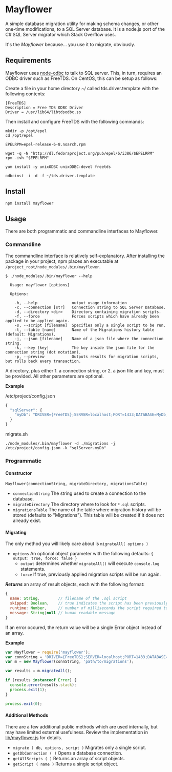 # Mayflower

A simple database migration utility for making schema changes, or other one-time modifications, to a SQL Server database. It is a node.js port of the C# SQL Server migrator which Stack Overflow uses.

It's the _Mayflower_ because... you use it to migrate, obviously.

## Requirements

Mayflower uses [node-odbc](https://github.com/wankdanker/node-odbc) to talk to SQL server. This, in turn, requires an ODBC driver such as FreeTDS. On CentOS, this can be setup as follows:

Create a file in your home directory ~/ called tds.driver.template with the following contents:

```
[FreeTDS]
Description = Free TDS ODBC Driver
Driver = /usr/lib64/libtdsodbc.so
```

Then install and configure FreeTDS with the following commands:

```
mkdir -p /opt/epel
cd /opt/epel

EPELRPM=epel-release-6-8.noarch.rpm

wget -q -N "http://dl.fedoraproject.org/pub/epel/6/i386/$EPELRPM"
rpm -ivh "$EPELRPM"

yum install -y unixODBC unixODBC-devel freetds

odbcinst -i -d -f ~/tds.driver.template
```

## Install

    npm install mayflower

## Usage

There are both programmatic and commandline interfaces to Mayflower.

### Commandline

The commandline interface is relatively self-explanatory. After installing the package in your project, npm places an executable at `/project_root/node_modules/.bin/mayflower`.

```
$ ./node_modules/.bin/mayflower --help

  Usage: mayflower [options]

  Options:

    -h, --help               output usage information
    -c, --connection [str]   Connection string to SQL Server Database.
    -d, --directory <dir>    Directory containing migration scripts.
    -f, --force              Forces scripts which have already been applied to be applied again.
    -s, --script [filename]  Specifies only a single script to be run.
    -t, --table [name]       Name of the Migrations history table (default: Migrations).
    -j, --json [filename]    Name of a json file where the connection string.
    -k, --key [key]          The key inside the json file for the connection string (dot notation).
    -p, --preview            Outputs results for migration scripts, but rolls back every transaction.
```

A directory, plus either 1. a connection string, or 2. a json file and key, must be provided. All other parameters are optional.

__Example__

/etc/project/config.json

```javascript
{
  "sqlServer": {
    "myDb": "DRIVER={FreeTDS};SERVER=localhost;PORT=1433;DATABASE=MyDb;UID=me;PWD=mypassword;TDS_VERSION=7.2"
  }
}
```

migrate.sh

    ./node_modules/.bin/mayflower -d ./migrations -j /etc/project/config.json -k "sqlServer.myDb"

### Programmatic

#### Constructor

    Mayflower(connectionString, migrateDirectory, migrationsTable)

* `connectionString` The string used to create a connection to the database.
* `migrateDirectory` The directory where to look for `*.sql` scripts.
* `migrationsTable` The name of the table where migration history will be stored (defaults to "Migrations"). This table will be created if it does not already exist.

#### Migrating

The only method you will likely care about is `migrateAll( options )`

* `options` An optional object parameter with the following defaults: `{ output: true, force: false }`
    * `output` determines whether `migrateAll()` will execute `console.log` statements.
    * `force` If true, previously applied migration scripts will be run again.

___Returns___ an array of result objects, each with the following format:

```javascript
{
  name: String,        // filename of the .sql script
  skipped: Boolean,    // true indicates the script has been previously applied and was skipped
  runtime: Number,     // number of milliseconds the script required to run
  message: String|null // human readable message
}
```

If an error occured, the return value will be a single Error object instead of an array.

__Example__

```javascript
var Mayflower = require('mayflower');
var connString = 'DRIVER={FreeTDS};SERVER=localhost;PORT=1433;DATABASE=MyDb;UID=me;PWD=mypassword;TDS_VERSION=7.2';
var m = new Mayflower(connString, 'path/to/migrations');

var results = m.migrateAll();

if (results instanceof Error) {
  console.error(results.stack);
  process.exit(1);
}

process.exit(0);
```

#### Additional Methods

There are a few additional public methods which are used internally, but may have limited external usefulness. Review the implementation in [lib/mayflower.js](https://github.com/StackExchange/mayflower/blob/master/lib/mayflower.js) for details.

* `migrate ( db, options, script )` Migrates only a single script.
* `getDbConnection ( )` Opens a database connection.
* `getAllScripts ( )` Returns an array of script objects.
* `getScript ( name )` Returns a single script object.
